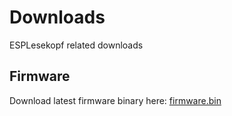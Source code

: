 # Downloads
ESPLesekopf related downloads

## Firmware
Download latest firmware binary here: [firmware.bin](https://raw.githubusercontent.com/esplesekopf/Downloads/master/Firmware/firmware.bin)
